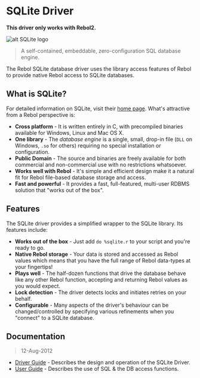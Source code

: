 # SQLite Driver

**This driver only works with Rebol2.**

![alt SQLite logo](http://sqlite.org/images/sqlite370_banner.gif)

> A self-contained, embeddable, zero-configuration SQL database engine.

The Rebol SQLite database driver uses the library access features of Rebol to provide native Rebol access to SQLite databases.

## What is SQLite?

For detailed information on SQLite, visit their [home page](http://www.sqlite.org). What's attractive from a Rebol perspective is:

 - **Cross platform** - It is written entirely in C, with precompiled binaries available for Windows, Linux and Mac OS X.
 - **One library** - The *database engine* is a single, small, drop-in file (`DLL` on Windows, `.so` for others) requiring no special installation or configuration.
 - **Public Domain** - The source and binaries are freely available for both commercial and non-commercial use with no restrictions whatsoever.
 - **Works well with Rebol** - It's simple and efficient design make it a natural fit for Rebol file-based database storage and access.
 - **Fast and powerful** - It provides a fast, full-featured, multi-user RDBMS solution that "works out of the box".

## Features

The SQLite driver provides a simplified wrapper to the SQLite library. Its features include:

- **Works out of the box** - Just add `do %sqlite.r` to your script and you're ready to go.
- **Native Rebol storage** - Your data is stored and accessed as Rebol values which means that you have the full range of Rebol data-types at your fingertips!
- **Plays well** - The half-dozen functions that drive the database behave like any other Rebol function, accepting and returning Rebol values as you would expect.
- **Lock detection** - The driver detects locks and initiates retries on your behalf.
- **Configurable** - Many aspects of the driver's behaviour can be changed/controlled by specifying various refinements when you "connect" to a SQLite database.

## Documentation

> 12-Aug-2012

- [Driver Guide](DRIVER.md) - Describes the design and operation of the SQLite Driver.
- [User Guide](USER.md) - Describes the use of SQL & the DB access functions.
